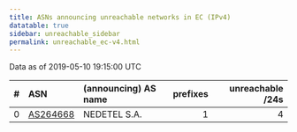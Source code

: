 ```yaml
---
title: ASNs announcing unreachable networks in EC (IPv4)
datatable: true
sidebar: unreachable_sidebar
permalink: unreachable_ec-v4.html
---
```


Data as of 2019-05-10 19:15:00 UTC


<div class="datatable-begin"></div>

|   # | ASN                                      | (announcing) AS name   |   prefixes |   unreachable /24s |
|----:|:-----------------------------------------|:-----------------------|-----------:|-------------------:|
|   0 | [AS264668](unreachable_AS264668-v4.html) | NEDETEL S.A.           |          1 |                  4 |

<div class="datatable-end"></div>